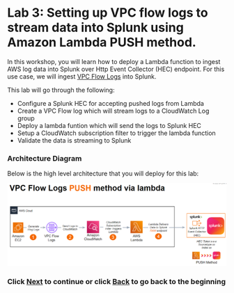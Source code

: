 # Lab 3: Setting up VPC flow logs to stream data into Splunk using Amazon Lambda PUSH method.
In this workshop, you will learn how to deploy a Lambda function to ingest AWS log data into Splunk over Http Event Collector (HEC) endpoint. For this use case, we will ingest [VPC Flow Logs](https://docs.aws.amazon.com/vpc/latest/userguide/flow-logs.html) into Splunk.

This lab will go through the following: 
- Configure a Splunk HEC for accepting pushed logs from Lambda
- Create a VPC Flow log which will stream logs to a CloudWatch Log group
- Deploy a lambda funtion which will send the logs to Splunk HEC
- Setup a CloudWatch subscription filter to trigger the lambda function 
- Validate the data is streaming to Splunk

### Architecture Diagram 
Below is the high level architecture that you will deploy for this lab:

![image001](/static/30_lambda/lamba-architecture.png)

### Click <a>[Next](/content/Lab3_lambda/setup_splunk.md)</a> to continue or click <a>[Back](/README.md) to go back to the beginning</a>